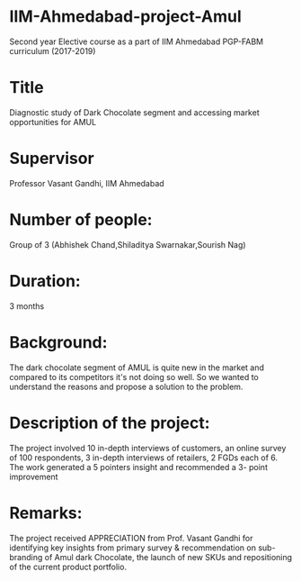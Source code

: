 # IIM-Ahmedabad-project-Amul
Second year Elective course as a part of IIM Ahmedabad PGP-FABM curriculum (2017-2019)

# Title
Diagnostic study of Dark Chocolate segment and accessing market opportunities for AMUL

# Supervisor
Professor Vasant Gandhi, IIM Ahmedabad

# Number of people: 
Group of 3 (Abhishek Chand,Shiladitya Swarnakar,Sourish Nag) 

# Duration: 
3 months

# Background: 
The dark chocolate segment of AMUL is quite new in the market and compared to its competitors it's not doing so well. So we wanted to understand the reasons and propose a solution to the problem.

# Description of the project:
The project involved 10 in-depth interviews of customers, an online survey of 100 respondents, 3 in-depth interviews of retailers, 2 FGDs each of 6. The work generated a 5 pointers insight and recommended a 3- point improvement

# Remarks: 
The project received APPRECIATION from Prof. Vasant Gandhi for identifying key insights from primary survey & recommendation on sub-branding of Amul dark Chocolate, the launch of new SKUs and repositioning of the current product portfolio.
